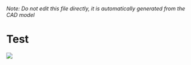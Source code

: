 ###### Note: Do not edit this file directly, it is automatically generated from the CAD model

# Test

![](/project.svg)

